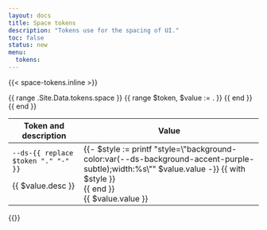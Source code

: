 ```yaml
---
layout: docs
title: Space tokens
description: "Tokens use for the spacing of UI."
toc: false
status: new
menu:
  tokens:
---
```


{{< space-tokens.inline >}}
<table class="table">
  <thead>
    <tr>
      <th scope="col" class="">Token and description</th>
      <th scope="col" class="text-nowrap bd-w-24">Value</th>
    </tr>
  </thead>
  <tbody>
    {{ range .Site.Data.tokens.space }}
      {{ range $token, $value := . }}
        <tr>
          <td class="align-top py-4">
            <div class="d-flex flex-column gap-2">
              <div>
                <code class="px-2 d-inline-block">--ds-{{ replace $token "." "-" }}</code>
              </div>
              <p class="mb-0">{{ $value.desc }}</p>
            </div>
          </td>
          <td class="align-top py-4">
            {{- $style := printf "style=\"background-color:var(--ds-background-accent-purple-subtle);width:%s\""  $value.value -}}
            {{ with $style }}
              <div class="d-inline-block bd-h-6" {{ . | safeHTMLAttr }}></div>
            {{ end }}
            <div class="text-left fs-xs">{{ $value.value }}</div>
          </td>         
        </tr>
        <tr>
      </tr>
      {{ end }}
    {{ end }}
  </tbody>
</table>
{{</ space-tokens.inline >}}
